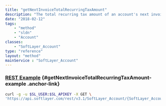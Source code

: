 ```yaml
---
title: "getNextInvoiceTotalRecurringTaxAmount"
description: "The total recurring tax amount of an account's next invoice measured in US Dollars ($USD), assuming no changes or charges occur between now and time of billing."
date: "2018-02-12"
tags:
    - "method"
    - "sldn"
    - "Account"
classes:
    - "SoftLayer_Account"
type: "reference"
layout: "method"
mainService : "SoftLayer_Account"
---
```


### [REST Example](#getNextInvoiceTotalRecurringTaxAmount-example) <a href="/article/rest/"><i class="fas fa-question"></i></a> {#getNextInvoiceTotalRecurringTaxAmount-example .anchor-link} 
```bash
curl -g -u $SL_USER:$SL_APIKEY -X GET \
'https://api.softlayer.com/rest/v3.1/SoftLayer_Account/{SoftLayer_AccountID}/getNextInvoiceTotalRecurringTaxAmount'
```
